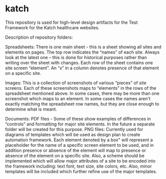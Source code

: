 # katch
This repository is used for high-level design artifacts for the Test Framework for the Katch healthcare websites.

Description of repository folders:

Spreadsheets:
There is one main sheet - this is a sheet showing all sites and elements on pages. The top row indicates the “names” of each site.  Always look at the latest one – this is done for historical purposes rather than writing over the sheet with changes.
Each row of the sheet contains one site screen “element”.  An “x” in a column denotes presence of that element on a specific site. 

Images:
This is a collection of screenshots of various “pieces” of  site screens.  Each of these screenshots maps to “elements” in the rows of the spreadsheet mentioned above.  In some cases, there may be more than one screenshot which maps to an element.   In some cases the names aren't exactly matching the spreadsheet row names, but they are close enough to determine what is meant.

Documents: 
PDF files - Some of these show examples of differences in “controls” and formatting for major site elements.  In the future a separate folder will be created for this purpose.
PNG files: Currently used for diagrams of templates which will be used as design plan to create automation framework.  Each element denoted by a box" will represent a placeholder for the name of a specific screen element to be used, and in addition presence or absence of the element will map to presence or absence of the element on a specific site. Also, a scheme should be implemented which will allow major attributes of a site to be encoded into the framework including: text font, text size, site colors, etc.
Also, minor templates will be included which further refine use of the major templates.
